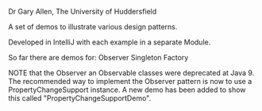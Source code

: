 Dr Gary Allen, The University of Huddersfield

A set of demos to illustrate various design patterns.

Developed in IntelliJ with each example in a separate Module.

So far there are demos for:
    Observer
    Singleton
    Factory

NOTE that the Observer an Observable classes were deprecated at Java 9.  The recommended way to implement the Observer pattern is now to use a PropertyChangeSupport instance.  A new demo has been added to show this called "PropertyChangeSupportDemo".
